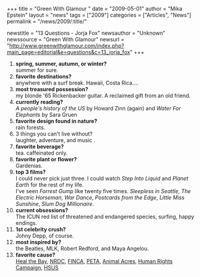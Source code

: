 +++
title = "Green With Glamour "
date = "2009-05-01"
author = "Mika Epstein"
layout = "news"
tags = ["2009"]
categories = ["Articles", "News"]
permalink = "/news/2009/:title/"

newstitle = "13 Questions - Jorja Fox"
newsauthor = "Unknown"
newssource = "Green With Glamour"
newsurl = "http://www.greenwithglamour.com/index.php?main_page=editorial&e=questions&c=13_jorja_fox"
+++

1. **spring, summer, autumn, or winter?**  
summer for sure.  
1. **favorite destinations?**  
anywhere with a surf break. Hawaii, Costa Rica....  
1. **most treasured possession?**  
my blonde '65 Rickenbacker guitar. A reclaimed gift from an old friend.  
1. **currently reading?**  
*A people's history of the US* by Howard Zinn (again) and *Water For Elephants* by Sara Gruen  
1. **favorite design found in nature?**  
rain forests.  
1. 3 things you can't live without?  
laughter, adventure, and music .  
1. **favorite beverage?**  
tea. caffeinated only.  
1. **favorite plant or flower?**  
Gardenias.  
1. **top 3 films?**  
I could never pick just three. I could watch *Step Into Liquid* and *Planet Earth* for the rest of my life.  
I've seen *Forrest Gump* like twenty five times. *Sleepless in Seattle*, *The Electric Horseman*, *War Dance*, *Postcards from the Edge*, *Little Miss Sunshine*, *Slum Dog Millionaire*.  
1. **current obsessions?**  
The ICUN red list of threatened and endangered species, surfing, happy endings.  
1. **1st celebrity crush?**  
Johny Depp, of course.  
1. **most inspired by?**  
the Beatles, MLK, Robert Redford, and Maya Angelou.  
1. **favorite cause?**  
[Heal the Bay](http://www.healthebay.org/), [NRDC](http://www.nrdc.org/), [FINCA](http://www.villagebanking.org/site/c.erKPI2PCIoE/b.2394109/k.BEA3/Home.htm), [PETA](http://www.peta.org/), [Animal Acres](http://www.animalacres.org/), [Human Rights Campaign](http://www.hrc.org/), [HSUS](http://www.hsus.org/ )
